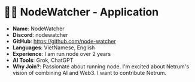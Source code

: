 #  🧑‍💻 NodeWatcher - Application

- **Name**: NodeWatcher
- **Discord**: nodewatcher
- **GitHub**: https://github.com/node-watcher
- **Languages**: VietNamese, English 
- **Experience**:  I am run node over 2 years
- **AI Tools**: Grok, ChatGPT
- **Why Join?**:  Passionate about running node. I'm excited about Netrum's vision of combining AI and Web3. I want to contribute Netrum.
